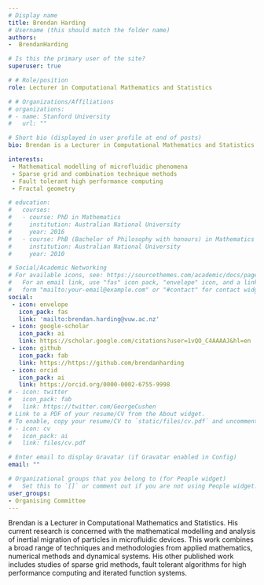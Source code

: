 ```yaml
---
# Display name
title: Brendan Harding
# Username (this should match the folder name)
authors:
-  BrendanHarding

# Is this the primary user of the site?
superuser: true

# # Role/position
role: Lecturer in Computational Mathematics and Statistics

# # Organizations/Affiliations
# organizations:
# - name: Stanford University
#   url: ""

# Short bio (displayed in user profile at end of posts)
bio: Brendan is a Lecturer in Computational Mathematics and Statistics.

interests:
 - Mathematical modelling of microfluidic phenomena
 - Sparse grid and combination technique methods
 - Fault tolerant high performance computing
 - Fractal geometry

# education:
#   courses:
#   - course: PhD in Mathematics
#     institution: Australian National University
#     year: 2016
#   - course: PhB (Bachelor of Philosophy with honours) in Mathematics
#     institution: Australian National University
#     year: 2010

# Social/Academic Networking
# For available icons, see: https://sourcethemes.com/academic/docs/page-builder/#icons
#   For an email link, use "fas" icon pack, "envelope" icon, and a link in the
#   form "mailto:your-email@example.com" or "#contact" for contact widget.
social:
 - icon: envelope
   icon_pack: fas
   link: 'mailto:brendan.harding@vuw.ac.nz'
 - icon: google-scholar
   icon_pack: ai
   link: https://scholar.google.com/citations?user=1vQO_C4AAAAJ&hl=en
 - icon: github
   icon_pack: fab
   link: https://https://github.com/brendanharding
 - icon: orcid
   icon_pack: ai
   link: https://orcid.org/0000-0002-6755-9998
# - icon: twitter
#   icon_pack: fab
#   link: https://twitter.com/GeorgeCushen
# Link to a PDF of your resume/CV from the About widget.
# To enable, copy your resume/CV to `static/files/cv.pdf` and uncomment the lines below.
# - icon: cv
#   icon_pack: ai
#   link: files/cv.pdf

# Enter email to display Gravatar (if Gravatar enabled in Config)
email: ""

# Organizational groups that you belong to (for People widget)
#   Set this to `[]` or comment out if you are not using People widget.
user_groups:
- Organising Committee
---
```


Brendan is a Lecturer in Computational Mathematics and Statistics. His current research is concerned with the mathematical modelling and analysis of inertial migration of particles in microfluidic devices. This work combines a broad range of techniques and methodologies from applied mathematics, numerical methods and dynamical systems. His other published work includes studies of sparse grid methods, fault tolerant algorithms for high performance computing and iterated function systems. 

